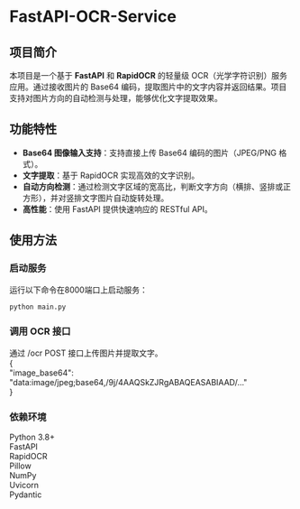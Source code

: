 # FastAPI-OCR-Service

## 项目简介
本项目是一个基于 **FastAPI** 和 **RapidOCR** 的轻量级 OCR（光学字符识别）服务应用。通过接收图片的 Base64 编码，提取图片中的文字内容并返回结果。项目支持对图片方向的自动检测与处理，能够优化文字提取效果。

## 功能特性
- **Base64 图像输入支持**：支持直接上传 Base64 编码的图片（JPEG/PNG 格式）。
- **文字提取**：基于 RapidOCR 实现高效的文字识别。
- **自动方向检测**：通过检测文字区域的宽高比，判断文字方向（横排、竖排或正方形），并对竖排文字图片自动旋转处理。
- **高性能**：使用 FastAPI 提供快速响应的 RESTful API。

## 使用方法

### 启动服务
运行以下命令在8000端口上启动服务：
```bash
python main.py
```  
### 调用 OCR 接口
通过 /ocr POST 接口上传图片并提取文字。    
{  
  "image_base64": "data:image/jpeg;base64,/9j/4AAQSkZJRgABAQEASABIAAD/..."  
}  

### 依赖环境
Python 3.8+  
FastAPI  
RapidOCR  
Pillow  
NumPy  
Uvicorn  
Pydantic  
